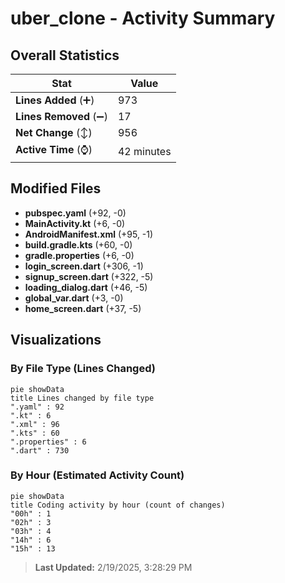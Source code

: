 # uber_clone - Activity Summary 

## Overall Statistics

| Stat                   | Value                                                             |
| ---------------------- | ----------------------------------------------------------------- |
| **Lines Added** (➕)   | 973                                          |
| **Lines Removed** (➖) | 17                                        |
| **Net Change** (↕)    | 956                |
| **Active Time** (⌚)   | 42 minutes |


## Modified Files
- **pubspec.yaml** (+92, -0)
- **MainActivity.kt** (+6, -0)
- **AndroidManifest.xml** (+95, -1)
- **build.gradle.kts** (+60, -0)
- **gradle.properties** (+6, -0)
- **login_screen.dart** (+306, -1)
- **signup_screen.dart** (+322, -5)
- **loading_dialog.dart** (+46, -5)
- **global_var.dart** (+3, -0)
- **home_screen.dart** (+37, -5)

## Visualizations

### By File Type (Lines Changed)

```mermaid
pie showData
title Lines changed by file type
".yaml" : 92
".kt" : 6
".xml" : 96
".kts" : 60
".properties" : 6
".dart" : 730
```

### By Hour (Estimated Activity Count)

```mermaid
pie showData
title Coding activity by hour (count of changes)
"00h" : 1
"02h" : 3
"03h" : 4
"14h" : 6
"15h" : 13
```


> **Last Updated:** 2/19/2025, 3:28:29 PM